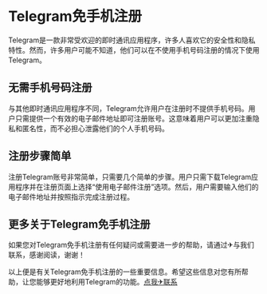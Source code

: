 # Telegram免手机注册

Telegram是一款非常受欢迎的即时通讯应用程序，许多人喜欢它的安全性和隐私特性。然而，许多用户可能不知道，他们可以在不使用手机号码注册的情况下使用Telegram。

## 无需手机号码注册

与其他即时通讯应用程序不同，Telegram允许用户在注册时不提供手机号码。用户只需提供一个有效的电子邮件地址即可注册账号。这意味着用户可以更加注重隐私和匿名性，而不必担心泄露他们的个人手机号码。

## 注册步骤简单

注册Telegram账号非常简单，只需要几个简单的步骤。用户只需下载Telegram应用程序并在注册页面上选择“使用电子邮件注册”选项。然后，用户需要输入他们的电子邮件地址并按照指示完成注册过程。

## 更多关于Telegram免手机注册

如果您对Telegram免手机注册有任何疑问或需要进一步的帮助，请通过✈与我们联系，感谢阅读，谢谢！

以上便是有关Telegram免手机注册的一些重要信息。希望这些信息对您有所帮助，让您能够更好地利用Telegram的功能。[点我✈联系](https://abc.k02.cc)